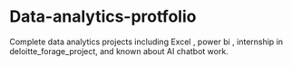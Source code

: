 # Data-analytics-protfolio
Complete data analytics projects  including Excel , power bi , internship in deloitte_forage_project, and known about AI chatbot work.

